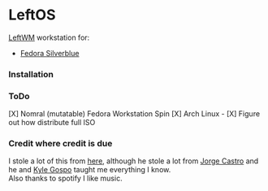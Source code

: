 # LeftOS
[LeftWM](https://github.com/leftwm/leftwm) workstation for:
 - [Fedora Silverblue](https://silverblue.fedoraproject.org/)

### Installation

### ToDo
[X] Nomral (mutatable) Fedora Workstation Spin
[X] Arch Linux
    - [X] Figure out how distribute full ISO

### Credit where credit is due
I stole a lot of this from [here](https://github.com/cyrv6737/sb-custom), although he stole a lot from [Jorge Castro](https://github.com/castrojo) and he and [Kyle Gospo](https://github.com/kylegospo) taught me everything I know. \
Also thanks to spotify I like music.

